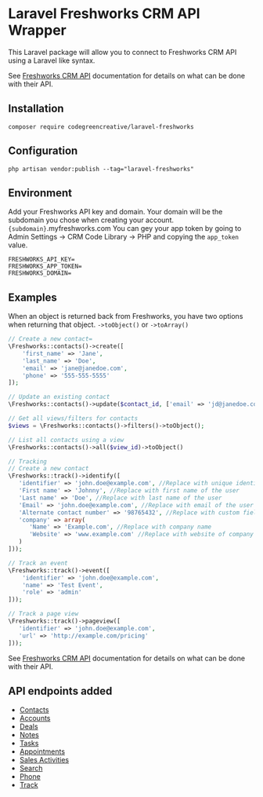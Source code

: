 # Laravel Freshworks CRM API Wrapper

This Laravel package will allow you to connect to Freshworks CRM API using a Laravel like syntax.

See [Freshworks CRM API](https://developers.freshworks.com/crm/api) documentation for details on what can be done with their API.

## Installation

```shell
composer require codegreencreative/laravel-freshworks
```

## Configuration

```shell
php artisan vendor:publish --tag="laravel-freshworks"
```

## Environment

Add your Freshworks API key and domain. 
Your domain will be the subdomain you chose when creating your account. `{subdomain}`.myfreshworks.com
You can gey your app token by going to Admin Settings -> CRM Code Library -> PHP and copying the `app_token` value.

```
FRESHWORKS_API_KEY=
FRESHWORKS_APP_TOKEN=
FRESHWORKS_DOMAIN=
```

## Examples

When an object is returned back from Freshworks, you have two options when returning that object. `->toObject()` or `->toArray()`

```php
// Create a new contact=
\Freshworks::contacts()->create([
    'first_name' => 'Jane',
    'last_name' => 'Doe',
    'email' => 'jane@janedoe.com',
    'phone' => '555-555-5555'
]);

// Update an existing contact
\Freshworks::contacts()->update($contact_id, ['email' => 'jd@janedoe.com']);

// Get all views/filters for contacts
$views = \Freshworks::contacts()->filters()->toObject();

// List all contacts using a view
\Freshworks::contacts()->all($view_id)->toObject()

// Tracking
// Create a new contact
\Freshworks::track()->identify([
   'identifier' => 'john.doe@example.com', //Replace with unique identifier
   'First name' => 'Johnny', //Replace with first name of the user
   'Last name' => 'Doe', //Replace with last name of the user
   'Email' => 'john.doe@example.com', //Replace with email of the user
   'Alternate contact number' => '98765432', //Replace with custom field
   'company' => array(
      'Name' => 'Example.com', //Replace with company name
      'Website' => 'www.example.com' //Replace with website of company
   )
]));

// Track an event
\Freshworks::track()->event([
    'identifier' => 'john.doe@example.com',
    'name' => 'Test Event',
    'role' => 'admin'
]));

// Track a page view
\Freshworks::track()->pageview([
   'identifier' => 'john.doe@example.com',
   'url' => 'http://example.com/pricing'
]));
```

See [Freshworks CRM API](https://developers.freshworks.com/crm/api) documentation for details on what can be done with their API.

## API endpoints added

- [Contacts](https://developers.freshworks.com/crm/api/#contacts)
- [Accounts](https://developers.freshworks.com/crm/api/#accounts)
- [Deals](https://developers.freshworks.com/crm/api/#deals)
- [Notes](https://developers.freshworks.com/crm/api/#notes)
- [Tasks](https://developers.freshworks.com/crm/api/#tasks)
- [Appointments](https://developers.freshworks.com/crm/api/#appointments)
- [Sales Activities](https://developers.freshworks.com/crm/api/#sales-activities)
- [Search](https://developers.freshworks.com/crm/api/#search)
- [Phone](https://developers.freshworks.com/crm/api/#phone)
- [Track](https://teamamplitude.myfreshworks.com/crm/sales/settings/integrations/freshsales-web/3)
